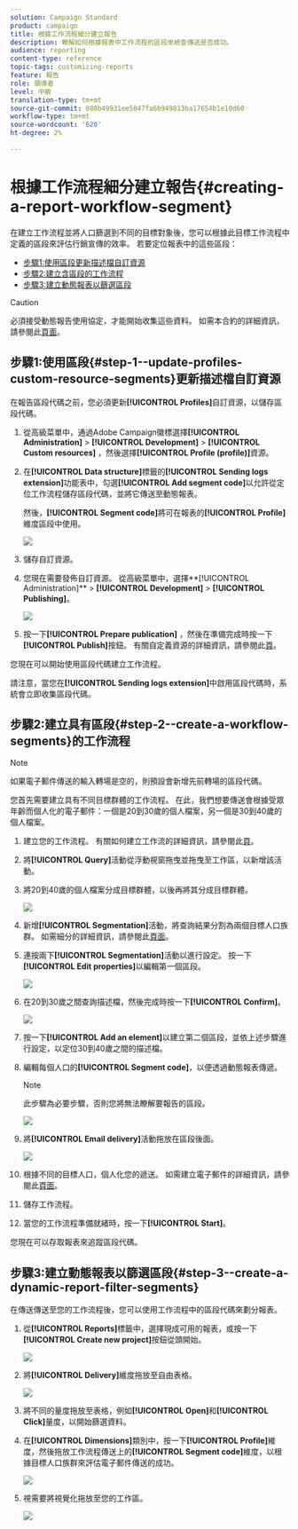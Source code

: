 ```yaml
---
solution: Campaign Standard
product: campaign
title: 根據工作流程細分建立報告
description: 瞭解如何根據報表中工作流程的區段來檢查傳送是否成功。
audience: reporting
content-type: reference
topic-tags: customizing-reports
feature: 報告
role: 領導者
level: 中級
translation-type: tm+mt
source-git-commit: 088b49931ee5047fa6b949813ba17654b1e10d60
workflow-type: tm+mt
source-wordcount: '620'
ht-degree: 2%

---
```



# 根據工作流程細分建立報告{#creating-a-report-workflow-segment}

在建立工作流程並將人口篩選到不同的目標對象後，您可以根據此目標工作流程中定義的區段來評估行銷宣傳的效率。
若要定位報表中的這些區段：

* [步驟1:使用區段更新描述檔自訂資源](#step-1--update-profiles-custom-resource-segments)
* [步驟2:建立含區段的工作流程](#step-2--create-a-workflow-segments)
* [步驟3:建立動態報表以篩選區段](#step-3--create-a-dynamic-report-filter-segments)

>[!CAUTION]
>必須接受動態報告使用協定，才能開始收集這些資料。
>如需本合約的詳細資訊，請參閱此[頁面](../../reporting/using/about-dynamic-reports.md#dynamic-reporting-usage-agreement)。

## 步驟1:使用區段{#step-1--update-profiles-custom-resource-segments}更新描述檔自訂資源

在報告區段代碼之前，您必須更新&#x200B;**[!UICONTROL Profiles]**&#x200B;自訂資源，以儲存區段代碼。

1. 從高級菜單中，通過Adobe Campaign徽標選擇&#x200B;**[!UICONTROL Administration]** > **[!UICONTROL Development]** > **[!UICONTROL Custom resources]** ，然後選擇&#x200B;**[!UICONTROL Profile (profile)]**&#x200B;資源。
1. 在&#x200B;**[!UICONTROL Data structure]**&#x200B;標籤的&#x200B;**[!UICONTROL Sending logs extension]**&#x200B;功能表中，勾選&#x200B;**[!UICONTROL Add segment code]**&#x200B;以允許從定位工作流程儲存區段代碼，並將它傳送至動態報表。

   然後，**[!UICONTROL Segment code]**&#x200B;將可在報表的&#x200B;**[!UICONTROL Profile]**&#x200B;維度區段中使用。

   ![](assets/report_segment_4.png)

1. 儲存自訂資源。

1. 您現在需要發佈自訂資源。
從高級菜單中，選擇**[!UICONTROL Administration]** > **[!UICONTROL Development]** > **[!UICONTROL Publishing]**。

   ![](assets/custom_profile_7.png)

1. 按一下&#x200B;**[!UICONTROL Prepare publication]** ，然後在準備完成時按一下&#x200B;**[!UICONTROL Publish]**&#x200B;按鈕。 有關自定義資源的詳細資訊，請參閱此[頁](../../developing/using/updating-the-database-structure.md)。

您現在可以開始使用區段代碼建立工作流程。

請注意，當您在&#x200B;**[!UICONTROL Sending logs extension]**&#x200B;中啟用區段代碼時，系統會立即收集區段代碼。

## 步驟2:建立具有區段{#step-2--create-a-workflow-segments}的工作流程

>[!NOTE]
>如果電子郵件傳送的輸入轉場是空的，則預設會新增先前轉場的區段代碼。

您首先需要建立具有不同目標群體的工作流程。 在此，我們想要傳送會根據受眾年齡而個人化的電子郵件：一個是20到30歲的個人檔案，另一個是30到40歲的個人檔案。

1. 建立您的工作流程。 有關如何建立工作流的詳細資訊，請參閱此[頁](../../automating/using/building-a-workflow.md)。

1. 將&#x200B;**[!UICONTROL Query]**&#x200B;活動從浮動視窗拖曳並拖曳至工作區，以新增該活動。

1. 將20到40歲的個人檔案分成目標群體，以後再將其分成目標群體。

   ![](assets/report_segment_1.png)

1. 新增&#x200B;**[!UICONTROL Segmentation]**&#x200B;活動，將查詢結果分割為兩個目標人口族群。 如需細分的詳細資訊，請參閱此[頁面](../../automating/using/segmentation.md)。

1. 連按兩下&#x200B;**[!UICONTROL Segmentation]**&#x200B;活動以進行設定。 按一下&#x200B;**[!UICONTROL Edit properties]**&#x200B;以編輯第一個區段。

   ![](assets/report_segment_7.png)

1. 在20到30歲之間查詢描述檔，然後完成時按一下&#x200B;**[!UICONTROL Confirm]**。

   ![](assets/report_segment_8.png)

1. 按一下&#x200B;**[!UICONTROL Add an element]**&#x200B;以建立第二個區段，並依上述步驟進行設定，以定位30到40歲之間的描述檔。

1. 編輯每個人口的&#x200B;**[!UICONTROL Segment code]**，以便透過動態報表傳遞。

   >[!NOTE]
   >此步驟為必要步驟，否則您將無法瞭解要報告的區段。

   ![](assets/report_segment_9.png)

1. 將&#x200B;**[!UICONTROL Email delivery]**&#x200B;活動拖放在區段後面。

   ![](assets/report_segment_3.png)

1. 根據不同的目標人口，個人化您的遞送。 如需建立電子郵件的詳細資訊，請參閱此[頁面](../../designing/using/designing-content-in-adobe-campaign.md)。

1. 儲存工作流程。

1. 當您的工作流程準備就緒時，按一下&#x200B;**[!UICONTROL Start]**。

您現在可以存取報表來追蹤區段代碼。

## 步驟3:建立動態報表以篩選區段{#step-3--create-a-dynamic-report-filter-segments}

在傳送傳送至您的工作流程後，您可以使用工作流程中的區段代碼來劃分報表。

1. 從&#x200B;**[!UICONTROL Reports]**&#x200B;標籤中，選擇現成可用的報表，或按一下&#x200B;**[!UICONTROL Create new project]**&#x200B;按鈕從頭開始。

   ![](assets/custom_profile_18.png)
1. 將&#x200B;**[!UICONTROL Delivery]**&#x200B;維度拖放至自由表格。

   ![](assets/report_segment_5.png)

1. 將不同的量度拖放至表格，例如&#x200B;**[!UICONTROL Open]**&#x200B;和&#x200B;**[!UICONTROL Click]**&#x200B;量度，以開始篩選資料。
1. 在&#x200B;**[!UICONTROL Dimensions]**&#x200B;類別中，按一下&#x200B;**[!UICONTROL Profile]**&#x200B;維度，然後拖放工作流程傳送上的&#x200B;**[!UICONTROL Segment code]**&#x200B;維度，以根據目標人口族群來評估電子郵件傳送的成功。

   ![](assets/report_segment_6.png)

1. 視需要將視覺化拖放至您的工作區。

   ![](assets/report_segment_10.png)
